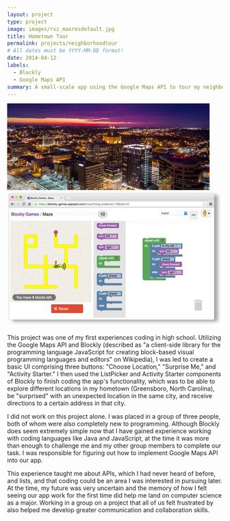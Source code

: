 ```yaml
---
layout: project
type: project
image: images/rsz_maxresdefault.jpg
title: Hometown Tour
permalink: projects/neighborhoodtour
# All dates must be YYYY-MM-DD format!
date: 2014-04-12
labels:
  - Blockly
  - Google Maps API
summary: A small-scale app using the Google Maps API to tour my neighborhood and hometown. 
---
```


<div class="ui small rounded images">
  <img class="ui image" src="../images/rsz_downtown-greensboro.jpg">
  <img class="ui image" src="../images/rsz_blockly.jpg">
</div>

This project was one of my first experiences coding in high school. Utilizing the Google Maps API and Blockly (described as "a client-side library for the programming language JavaScript for creating block-based visual programming languages and editors" on Wikipedia), I was led to create a basic UI comprising three buttons: "Choose Location," "Surprise Me," and "Activity Starter." I then used the ListPicker and Activity Starter components of Blockly to finish coding the app's functionality, which was to be able to explore different locations in my hometown (Greensboro, North Carolina), be "surprised" with an unexpected location in the same city, and receive directions to a certain address in that city. 

I did not work on this project alone. I was placed in a group of three people, both of whom were also completely new to programming. Although Blockly does seem extremely simple now that I have gained experience working with coding languages like Java and JavaScript, at the time it was more than enough to challenge me and my other group members to complete our task. I was responsible for figuring out how to implement Google Maps API into our app.

This experience taught me about APIs, which I had never heard of before, and lists, and that coding could be an area I was interested in pursuing later. At the time, my future was very uncertain and the memory of how I felt seeing our app work for the first time did help me land on computer science as a major. Working in a group on a project that all of us felt frustrated by also helped me develop greater communication and collaboration skills. 

